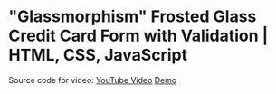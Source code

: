 # "Glassmorphism" Frosted Glass Credit Card Form with Validation | HTML, CSS, JavaScript

Source code for video: [YouTube Video](https://youtu.be/jEa9YyRqE1U)
<a
        target="_blank"
        href="https://codepen.io/alimadhibujar/pen/jOMjZbx"
        > Demo
      </a>
